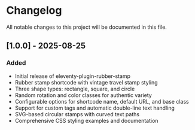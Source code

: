 # Changelog

All notable changes to this project will be documented in this file.

## [1.0.0] - 2025-08-25

### Added
- Initial release of eleventy-plugin-rubber-stamp
- Rubber stamp shortcode with vintage travel stamp styling
- Three shape types: rectangle, square, and circle
- Random rotation and color classes for authentic variety
- Configurable options for shortcode name, default URL, and base class
- Support for custom tags and automatic double-line text handling
- SVG-based circular stamps with curved text paths
- Comprehensive CSS styling examples and documentation